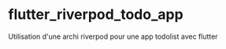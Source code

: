 # flutter_riverpod_todo_app

Utilisation d'une archi riverpod pour une app todolist avec flutter 



